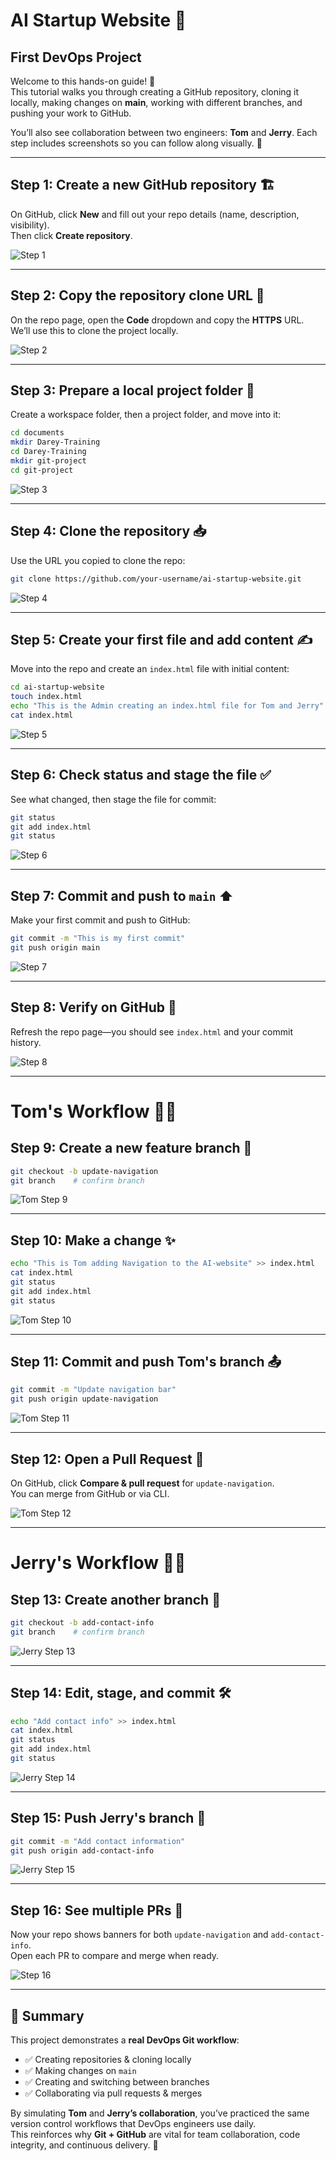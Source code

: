 # AI Startup Website 🚀

## First DevOps Project

Welcome to this hands-on guide! 🎉  
This tutorial walks you through creating a GitHub repository, cloning it locally, making changes on **main**, working with different branches, and pushing your work to GitHub.  

You’ll also see collaboration between two engineers: **Tom** and **Jerry**. Each step includes screenshots so you can follow along visually. 🙌


---

## Step 1: Create a new GitHub repository 🏗️
On GitHub, click **New** and fill out your repo details (name, description, visibility).  
Then click **Create repository**.

![Step 1](New%20Repo%20created.png)


---

## Step 2: Copy the repository clone URL 🔗
On the repo page, open the **Code** dropdown and copy the **HTTPS** URL.  
We’ll use this to clone the project locally.

![Step 2](Git%20repo%20cloned%20from%20Github.png)


---

## Step 3: Prepare a local project folder 📁
Create a workspace folder, then a project folder, and move into it:

```bash
cd documents
mkdir Darey-Training
cd Darey-Training
mkdir git-project
cd git-project
```

![Step 3](git-project%20directory%20created.png)


---

## Step 4: Clone the repository 📥
Use the URL you copied to clone the repo:

```bash
git clone https://github.com/your-username/ai-startup-website.git
```

![Step 4](Git%20repo%20cloned%20from%20Github.png)


---

## Step 5: Create your first file and add content ✍️
Move into the repo and create an `index.html` file with initial content:

```bash
cd ai-startup-website
touch index.html
echo "This is the Admin creating an index.html file for Tom and Jerry" >> index.html
cat index.html
```

![Step 5](index.html%20file%20created%20and%20content%20added..png)


---

## Step 6: Check status and stage the file ✅
See what changed, then stage the file for commit:

```bash
git status
git add index.html
git status
```

![Step 6](index.html%20file%20staged.png)


---

## Step 7: Commit and push to `main` ⬆️
Make your first commit and push to GitHub:

```bash
git commit -m "This is my first commit"
git push origin main
```

![Step 7](index.html%20file%20commited%20and%20pushed%20to%20Github.png)


---

## Step 8: Verify on GitHub 👀
Refresh the repo page—you should see `index.html` and your commit history.

![Step 8](Update%20after%20index.html%20repo%20was%20pushed%20to%20Github.png)


---

# Tom's Workflow 👨‍💻

## Step 9: Create a new feature branch 🌿
```bash
git checkout -b update-navigation
git branch    # confirm branch
```

![Tom Step 9](update-navigation%20branch%20created.png)


---

## Step 10: Make a change ✨
```bash
echo "This is Tom adding Navigation to the AI-website" >> index.html
cat index.html
git status
git add index.html
git status
```

![Tom Step 10](Content%20added%20to%20the%20index.html%20file%20by%20Tom%20and%20staged.png)


---

## Step 11: Commit and push Tom's branch 📤
```bash
git commit -m "Update navigation bar"
git push origin update-navigation
```

![Tom Step 11](index.html%20file%20commited%20and%20pushed%20to%20Github%20by%20Tom.png)


---

## Step 12: Open a Pull Request 🧭
On GitHub, click **Compare & pull request** for `update-navigation`.  
You can merge from GitHub or via CLI.

![Tom Step 12](Git%20repo%20pulled%20and%20merged%20with%20main%20branch.png)


---

# Jerry's Workflow 👨‍💻

## Step 13: Create another branch 📇
```bash
git checkout -b add-contact-info
git branch    # confirm branch
```

![Jerry Step 13](Jerry's%20add-contact-info%20branch%20created.png)


---

## Step 14: Edit, stage, and commit 🛠️
```bash
echo "Add contact info" >> index.html
cat index.html
git status
git add index.html
git status
```

![Jerry Step 14](Info%20added%20on%20Jerry's%20file%20and%20staged.png)


---

## Step 15: Push Jerry's branch 🚀
```bash
git commit -m "Add contact information"
git push origin add-contact-info
```

![Jerry Step 15](Jerry's%20index.html%20file%20commited%20and%20pushed%20to%20Github.png)


---

## Step 16: See multiple PRs 📨
Now your repo shows banners for both `update-navigation` and `add-contact-info`.  
Open each PR to compare and merge when ready.

![Step 16](update%20of%20Tom%20&%20Jerry's%20push%20on%20Github.png)


---

## 🎯 Summary

This project demonstrates a **real DevOps Git workflow**:  
- ✅ Creating repositories & cloning locally  
- ✅ Making changes on `main`  
- ✅ Creating and switching between branches  
- ✅ Collaborating via pull requests & merges  

By simulating **Tom** and **Jerry’s collaboration**, you’ve practiced the same version control workflows that DevOps engineers use daily.  
This reinforces why **Git + GitHub** are vital for team collaboration, code integrity, and continuous delivery. 🚀
